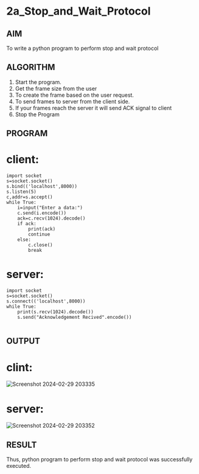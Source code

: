 # 2a_Stop_and_Wait_Protocol
## AIM 
To write a python program to perform stop and wait protocol
## ALGORITHM
1. Start the program.
2. Get the frame size from the user
3. To create the frame based on the user request.
4. To send frames to server from the client side.
5. If your frames reach the server it will send ACK signal to client
6. Stop the Program
## PROGRAM
# client:
```
import socket
s=socket.socket()
s.bind(('localhost',8000))
s.listen(5)
c,addr=s.accept()
while True:
    i=input("Enter a data:")
    c.send(i.encode())
    ack=c.recv(1024).decode()
    if ack:
        print(ack)
        continue
    else:
        c.close()
        break

```
# server:
```
import socket
s=socket.socket()
s.connect(('localhost',8000))
while True:
    print(s.recv(1024).decode())
    s.send("Acknowledgement Recived".encode())
    

```
## OUTPUT
# clint:
![Screenshot 2024-02-29 203335](https://github.com/23012312/2a_Stop_and_Wait_Protocol/assets/150009714/ba0d22d2-7b21-481d-a9d8-6593393cb973)

# server:
![Screenshot 2024-02-29 203352](https://github.com/23012312/2a_Stop_and_Wait_Protocol/assets/150009714/1e948140-28eb-48cb-8460-81a7634452a0)

## RESULT
Thus, python program to perform stop and wait protocol was successfully executed.
